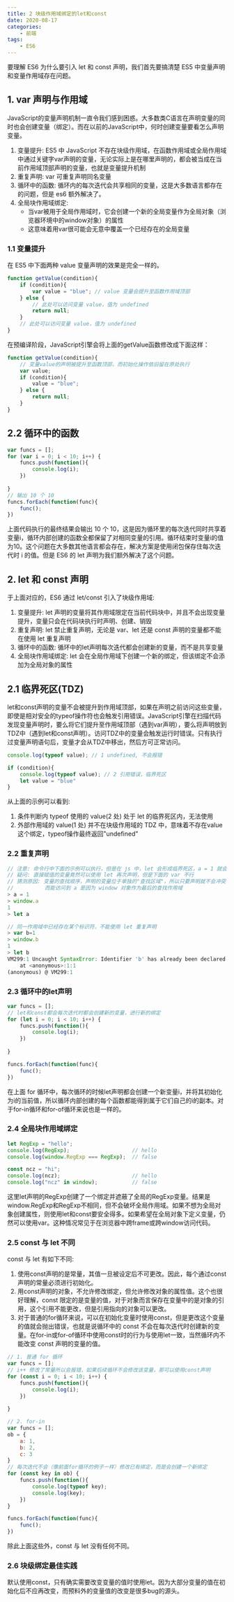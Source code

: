 ```yaml
---
title: 2 块级作用域绑定的let和const
date: 2020-08-17
categories:
    - 前端
tags:
	- ES6
---
```


要理解 ES6 为什么要引入 let 和 const 声明，我们首先要搞清楚 ES5 中变量声明和变量作用域存在问题。

<!-- more -->

## 1. var 声明与作用域
JavaScript的变量声明机制一直令我们感到困惑。大多数类C语言在声明变量的同时也会创建变量（绑定）。而在以前的JavaScript中，何时创建变量要看怎么声明变量。
1. 变量提升: ES5 中 JavaScript 不存在块级作用域，在函数作用域或全局作用域中通过关键字var声明的变量，无论实际上是在哪里声明的，都会被当成在当前作用域顶部声明的变量，也就是变量提升机制
2. 重复声明: var 可重复声明同名变量
3. 循环中的函数: 循环内的每次迭代会共享相同的变量，这是大多数语言都存在的问题，但是 es6 额外解决了。
4. 全局块作用域绑定: 
    - 当var被用于全局作用域时，它会创建一个新的全局变量作为全局对象（浏览器环境中的window对象）的属性
    - 这意味着用var很可能会无意中覆盖一个已经存在的全局变量

### 1.1 变量提升
在 ES5 中下面两种 value 变量声明的效果是完全一样的。

```js
function getValue(condition){
    if (condition){
        var value = "blue"; // value 变量会提升至函数作用域顶部
    } else {
        // 此处可以访问变量 value，值为 undefined
        return null;
    }
    // 此处可以访问变量 value，值为 undefined
} 
```

在预编译阶段，JavaScript引擎会将上面的getValue函数修改成下面这样：

```js
function getValue(condition){
    // 变量value的声明被提升至函数顶部，而初始化操作依旧留在原处执行
    var value;
    if (condition){
        value = "blue"; 
    } else {   
        return null;
    }
} 
```

## 2.2 循环中的函数
```js
var funcs = [];
for (var i = 0; i < 10; i++) {
    funcs.push(function(){
        console.log(i);
    })
    
}
// 输出 10 个 10
funcs.forEach(function(func){
    func();
})
```

上面代码执行的最终结果会输出 10 个 10，这是因为循环里的每次迭代同时共享着变量i，循环内部创建的函数全都保留了对相同变量的引用。循环结束时变量i的值为10。这个问题在大多数其他语言都会存在，解决方案是使用闭包保存住每次迭代时 i 的值。但是 ES6 的 let 声明为我们额外解决了这个问题。

## 2. let 和 const 声明
于上面对应的，ES6 通过 let/const 引入了块级作用域:
1. 变量提升: let 声明的变量将其作用域限定在当前代码块中，并且不会出现变量提升，变量只会在代码块执行时声明、创建、销毁
2. 重复声明: let 禁止重复声明，无论是 var、let 还是 const 声明的变量都不能在使用 let 重复声明
3. 循环中的函数: 循环中的let声明每次迭代都会创建新的变量，而不是共享变量
4. 全局块作用域绑定: let 会在全局作用域下创建一个新的绑定，但该绑定不会添加为全局对象的属性

## 2.1 临界死区(TDZ)
let和const声明的变量不会被提升到作用域顶部，如果在声明之前访问这些变量，即使是相对安全的typeof操作符也会触发引用错误。JavaScript引擎在扫描代码发现变量声明时，要么将它们提升至作用域顶部（遇到var声明），要么将声明放到TDZ中（遇到let和const声明）。访问TDZ中的变量会触发运行时错误。只有执行过变量声明语句后，变量才会从TDZ中移出，然后方可正常访问。

```js
console.log(typeof value); // 1 undefined, 不会报错

if (condition){
    console.log(typeof value); // 2 引用错误，临界死区
    let value = "blue"
}
```

从上面的示例可以看到:
1. 条件判断内 typeof 使用的 value(2 处) 处于 let 的临界死区内，无法使用
2. 外部作用域的 value(1 处) 并不在块级作用域的 TDZ 中，意味着不存在value这个绑定，typeof操作最终返回"undefined"

### 2.2 重复声明
```js
// 注意: 命令行中下面的示例可以执行，但是在 js 中，let 会形成临界死区，a = 1 就会报错
// 疑问: 直接赋值的变量竟然可以使用 let 再次声明，但是下面的 var 不行
// 猜测原因: 变量的查找顺序，声明的变量位于单独的"查找区域"，所以只要声明就不会冲突
//          而能访问到 a 是因为 window 对象作为最后的查找作用域
> a = 1
> window.a 
1
> let a

// 同一作用域中已经存在某个标识符，不能使用 let 重复声明
> var b=1
> window.b
1
> let b
VM299:1 Uncaught SyntaxError: Identifier 'b' has already been declared
    at <anonymous>:1:1
(anonymous) @ VM299:1
```

### 2.3 循环中的let声明
```js
var funcs = [];
// let和const都会每次迭代时都会创建新的变量，进行新的绑定
for (let i = 0; i < 10; i++) {
    funcs.push(function(){
        console.log(i);
    })
    
}

funcs.forEach(function(func){
    func();
})
```

在上面 for 循环中，每次循环的时候let声明都会创建一个新变量i，并将其初始化为i的当前值，所以循环内部创建的每个函数都能得到属于它们自己的i的副本。对于for-in循环和for-of循环来说也是一样的。

### 2.4 全局块作用域绑定
```js
let RegExp = "hello";
console.log(RegExp);                    // hello
console.log(window.RegExp === RegExp);  // false

const ncz = "hi";
console.log(ncz);                       // hello
console.log("ncz" in window);           // false
```

这里let声明的RegExp创建了一个绑定并遮蔽了全局的RegExp变量。结果是window.RegExp和RegExp不相同，但不会破坏全局作用域。如果不想为全局对象创建属性，则使用let和const要安全得多。如果希望在全局对象下定义变量，仍然可以使用var。这种情况常见于在浏览器中跨frame或跨window访问代码。

### 2.5 const 与 let 不同
const 与 let 有如下不同:
1. 使用const声明的是常量，其值一旦被设定后不可更改。因此，每个通过const声明的常量必须进行初始化。
2. 用const声明的对象，不允许修改绑定，但允许修改对象的属性值。这个也很好理解，const 限定的是变量的值，对于对象而言保存在变量中的是对象的引用，这个引用不能更改，但是引用指向的对象可以更改。
3. 对于普通的for循环来说，可以在初始化变量时使用const，但是更改这个变量的值就会抛出错误，也就是说循环中的 const 不会在每次迭代时创建新的变量。在for-in或for-of循环中使用const时的行为与使用let一致，当然循环内不能改变 const 声明的变量的值。

```js
// 1. 普通 for 循环
var funcs = [];
// i++ 修改了常量所以会报错，如果后续循环不会修改该变量，那可以使用const声明
for (const i = 0; i < 10; i++) {
    funcs.push(function(){
        console.log(i);
    })
    
}

// 2. for-in
var funcs = [];
ob = {
    a: 1,
    b: 2,
    c: 3
}
// 每次迭代不会（像前面for循环的例子一样）修改已有绑定，而是会创建一个新绑定
for (const key in ob) {
    funcs.push(function(){
        console.log(typeof key);
        console.log(key);
    })
}

funcs.forEach(function(func){
    func();
})
```

除此上面这些外，const 与 let 没有任何不同。


### 2.6 块级绑定最佳实践
默认使用const，只有确实需要改变变量的值时使用let。因为大部分变量的值在初始化后不应再改变，而预料外的变量值的改变是很多bug的源头。